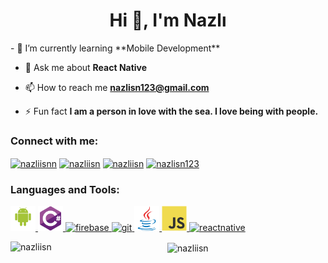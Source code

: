 <h1 align="center">Hi 👋, I'm Nazlı</h1>
- 🌱 I’m currently learning **Mobile Development**

- 💬 Ask me about **React Native**

- 📫 How to reach me **nazlisn123@gmail.com**

- ⚡ Fun fact **I am a person in love with the sea. I love being with people.**

<h3 align="left">Connect with me:</h3>
<p align="left">
<a href="https://twitter.com/nazliisnn" target="blank"><img align="center" src="https://raw.githubusercontent.com/rahuldkjain/github-profile-readme-generator/master/src/images/icons/Social/twitter.svg" alt="nazliisnn" height="30" width="40" /></a>
<a href="https://linkedin.com/in/nazliisn" target="blank"><img align="center" src="https://raw.githubusercontent.com/rahuldkjain/github-profile-readme-generator/master/src/images/icons/Social/linked-in-alt.svg" alt="nazliisn" height="30" width="40" /></a>
<a href="https://instagram.com/nazliisn" target="blank"><img align="center" src="https://raw.githubusercontent.com/rahuldkjain/github-profile-readme-generator/master/src/images/icons/Social/instagram.svg" alt="nazliisn" height="30" width="40" /></a>
<a href="https://www.hackerrank.com/nazlisn123" target="blank"><img align="center" src="https://raw.githubusercontent.com/rahuldkjain/github-profile-readme-generator/master/src/images/icons/Social/hackerrank.svg" alt="nazlisn123" height="30" width="40" /></a>
</p>

<h3 align="left">Languages and Tools:</h3>
<p align="left"> <a href="https://developer.android.com" target="_blank" rel="noreferrer"> <img src="https://raw.githubusercontent.com/devicons/devicon/master/icons/android/android-original-wordmark.svg" alt="android" width="40" height="40"/> </a> <a href="https://www.w3schools.com/cs/" target="_blank" rel="noreferrer"> <img src="https://raw.githubusercontent.com/devicons/devicon/master/icons/csharp/csharp-original.svg" alt="csharp" width="40" height="40"/> </a> <a href="https://firebase.google.com/" target="_blank" rel="noreferrer"> <img src="https://www.vectorlogo.zone/logos/firebase/firebase-icon.svg" alt="firebase" width="40" height="40"/> </a> <a href="https://git-scm.com/" target="_blank" rel="noreferrer"> <img src="https://www.vectorlogo.zone/logos/git-scm/git-scm-icon.svg" alt="git" width="40" height="40"/> </a> <a href="https://www.java.com" target="_blank" rel="noreferrer"> <img src="https://raw.githubusercontent.com/devicons/devicon/master/icons/java/java-original.svg" alt="java" width="40" height="40"/> </a> <a href="https://developer.mozilla.org/en-US/docs/Web/JavaScript" target="_blank" rel="noreferrer"> <img src="https://raw.githubusercontent.com/devicons/devicon/master/icons/javascript/javascript-original.svg" alt="javascript" width="40" height="40"/> </a> <a href="https://reactnative.dev/" target="_blank" rel="noreferrer"> <img src="https://reactnative.dev/img/header_logo.svg" alt="reactnative" width="40" height="40"/> </a> </p>

<p><img align="left" width="49%"  src="https://github-readme-stats.vercel.app/api/top-langs?username=nazliisn&show_icons=true&locale=en&layout=compact" alt="nazliisn" /></p>

<p>&nbsp;<img align="center" src="https://github-readme-stats.vercel.app/api?username=nazliisn&show_icons=true&locale=en" alt="nazliisn" width="49%" /></p>
